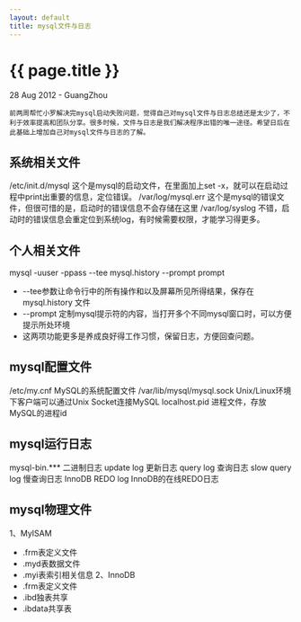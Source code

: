 ```yaml
---
layout: default
title: mysql文件与日志
---
```


 {{ page.title }}
================
<p class="meta">28 Aug 2012 - GuangZhou</p>

    前两周帮忙小罗解决完mysql启动失败问题，觉得自己对mysql文件与日志总结还是太少了，不利于效率提高和团队分享。很多时候，文件与日志是我们解决程序出错的唯一途径。希望日后在此基础上增加自己对mysql文件与日志的了解。

系统相关文件
-----------------------
/etc/init.d/mysql   这个是mysql的启动文件，在里面加上set -x，就可以在启动过程中print出重要的信息，定位错误。
/var/log/mysql.err  这个是mysql的错误文件，但很可惜的是，启动时的错误信息不会存储在这里
/var/log/syslog   不错，启动时的错误信息会重定位到系统log，有时候需要权限，才能学习得更多。

个人相关文件
-----------------------
mysql -uuser -ppass  --tee mysql.history  --prompt prompt
*  --tee参数让命令行中的所有操作和以及屏幕所见所得结果，保存在mysql.history  文件
*  --prompt 定制mysql提示符的内容，当打开多个不同mysql窗口时，可以方便提示所处环境
*  这两项功能更多是养成良好得工作习惯，保留日志，方便回查问题。

mysql配置文件
-----------------------
/etc/my.cnf  MySQL的系统配置文件
/var/lib/mysql/mysql.sock   Unix/Linux环境下客户端可以通过Unix Socket连接MySQL
localhost.pid     进程文件，存放MySQL的进程id  

mysql运行日志
-----------------------
mysql-bin.***   二进制日志 
update log  更新日志
query log  查询日志
slow query log   慢查询日志
InnoDB REDO log    InnoDB的在线REDO日志
     
mysql物理文件
-----------------------
1、MyISAM
*  .frm表定义文件
*  .myd表数据文件
*  .myi表索引相关信息
2、InnoDB           
*  .frm表定义文件
*  .ibd独表共享
*  .ibdata共享表
